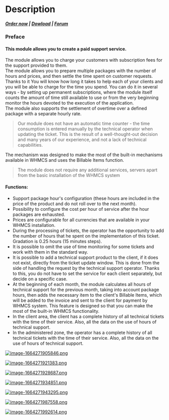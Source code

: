 # Description

#####  [Order now](https://puqcloud.com/index.php?rp=/store/whmcs-module-support-by-time) | [Dowload](https://download.puqcloud.com/WHMCS/servers/PUQ_WHMCS-Support-by-time/) | [Forum](https://forum.puqcloud.com/viewforum.php?f=16&sid=70e2200ace4c96111dceb1ef1a4b6393)

### Preface

#### This module allows you to create a paid support service.

The module allows you to charge your customers with subscription fees for the support provided to them.  
The module allows you to prepare multiple packages with the number of hours and prices, and then settle the time spent on customer requests. Thanks to it You will know how long it takes to help each of your clients and you will be able to charge for the time you spend. You can do it in several ways - by setting up permanent subscriptions, where the module itself counts the amount of time still available to use or from the very beginning monitor the hours devoted to the execution of the application.  
The module also supports the settlement of overtime over a defined package with a separate hourly rate.

>Our module does not have an automatic time counter - the time consumption is entered manually by the technical operator when updating the ticket. This is the result of a well-thought-out decision and many years of our experience, and not a lack of technical capabilities.

The mechanism was designed to make the most of the built-in mechanisms available in WHMCS and uses the Billable Items function.

>The module does not require any additional services, servers apart from the basic installation of the WHMCS system

#### Functions:

- Support package hour's configuration (these hours are included in the price of the product and do not roll over to the next month).
- Possibility to configure the cost per hour of service after the hour packages are exhausted.
- Prices are configurable for all currencies that are available in your WHMCS installation.
- During the processing of tickets, the operator has the opportunity to add the number of hours that he spent on the implementation of this ticket. Gradation is 0.25 hours (15 minutes steps).
- It is possible to omit the use of time monitoring for some tickets and work with them in the standard way.
- It is possible to add a technical support product to the client, if it does not exist, directly from the ticket update window. This is done from the side of handling the request by the technical support operator. Thanks to this, you do not have to set the service for each client separately, but decide on a specific case.
- At the beginning of each month, the module calculates all hours of technical support for the previous month, taking into account package hours, then adds the necessary item to the client's Billable Items, which will be added to the invoice and sent to the client for payment by WHMCS system. This feature is designed so that you can make the most of the built-in WHMCS functionality.
- In the client area, the client has a complete history of all technical tickets with the time of their service. Also, all the data on the use of hours of technical support.
- In the administered zone, the operator has a complete history of all technical tickets with the time of their service. Also, all the data on the use of hours of technical support.

[![image-1664271905846.png](https://doc.puq.info/uploads/images/gallery/2022-09/scaled-1680-/image-1664271905846.png)](https://doc.puq.info/uploads/images/gallery/2022-09/image-1664271905846.png)

[![image-1664271921383.png](https://doc.puq.info/uploads/images/gallery/2022-09/scaled-1680-/image-1664271921383.png)](https://doc.puq.info/uploads/images/gallery/2022-09/image-1664271921383.png)

[![image-1664271928687.png](https://doc.puq.info/uploads/images/gallery/2022-09/scaled-1680-/image-1664271928687.png)](https://doc.puq.info/uploads/images/gallery/2022-09/image-1664271928687.png)

[![image-1664271934851.png](https://doc.puq.info/uploads/images/gallery/2022-09/scaled-1680-/image-1664271934851.png)](https://doc.puq.info/uploads/images/gallery/2022-09/image-1664271934851.png)

[![image-1664271943295.png](https://doc.puq.info/uploads/images/gallery/2022-09/scaled-1680-/image-1664271943295.png)](https://doc.puq.info/uploads/images/gallery/2022-09/image-1664271943295.png)

[![image-1664271987558.png](https://doc.puq.info/uploads/images/gallery/2022-09/scaled-1680-/image-1664271987558.png)](https://doc.puq.info/uploads/images/gallery/2022-09/image-1664271987558.png)

[![image-1664271992614.png](https://doc.puq.info/uploads/images/gallery/2022-09/scaled-1680-/image-1664271992614.png)](https://doc.puq.info/uploads/images/gallery/2022-09/image-1664271992614.png)
